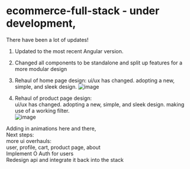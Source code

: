 # ecommerce-full-stack - under development,
There have been a lot of updates!
1. Updated to the most recent Angular version.
2. Changed all components to be standalone and split up features for a more modular design
3. Rehaul of home page design: 
  ui/ux has changed. adopting a new, simple, and sleek design. 
  ![image](https://github.com/user-attachments/assets/07537c28-0d33-4a95-ac39-f10227b98114)

4. Rehaul of product page design:<br>
  ui/ux has changed. adopting a new, simple, and sleek design. making use of a working filter.<br>
  ![image](https://github.com/user-attachments/assets/9752f4aa-e8f6-4fe9-8087-fbcaa7ce04f6)

  Adding in animations here and there,<br>
Next steps: <br>
more ui overhauls:<br>
  user, profile, cart, product page, about<br>
Implement O Auth for users<br>
Redesign api and integrate it back into the stack
